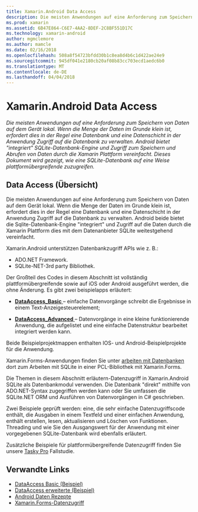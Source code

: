 ```yaml
---
title: Xamarin.Android Data Access
description: Die meisten Anwendungen auf eine Anforderung zum Speichern von Daten auf dem Gerät lokal. Wenn die Menge der Daten im Grunde klein ist, erfordert dies in der Regel eine Datenbank und eine Datenschicht in der Anwendung Zugriff auf die Datenbank zu verwalten.  Android bietet "integriert" SQLite-Datenbank-Engine und Zugriff zum Speichern und Abrufen von Daten durch die Xamarin Plattform vereinfacht. Dieses Dokument wird gezeigt, wie eine SQLite-Datenbank auf eine Weise plattformübergreifende zuzugreifen.
ms.prod: xamarin
ms.assetid: 6B47E864-C6E7-4AA2-8DEF-2C8BF551D17C
ms.technology: xamarin-android
author: mgmclemore
ms.author: mamcle
ms.date: 02/16/2018
ms.openlocfilehash: 508a8f54723bfdd30b1c8ea8d4b6c1d422ae24e9
ms.sourcegitcommit: 945df041e2180cb20af08b83cc703ecd1aedc6b0
ms.translationtype: MT
ms.contentlocale: de-DE
ms.lasthandoff: 04/04/2018
---
```

# <a name="xamarinandroid-data-access"></a>Xamarin.Android Data Access

_Die meisten Anwendungen auf eine Anforderung zum Speichern von Daten auf dem Gerät lokal. Wenn die Menge der Daten im Grunde klein ist, erfordert dies in der Regel eine Datenbank und eine Datenschicht in der Anwendung Zugriff auf die Datenbank zu verwalten.  Android bietet "integriert" SQLite-Datenbank-Engine und Zugriff zum Speichern und Abrufen von Daten durch die Xamarin Plattform vereinfacht. Dieses Dokument wird gezeigt, wie eine SQLite-Datenbank auf eine Weise plattformübergreifende zuzugreifen._

## <a name="data-access-overview"></a>Data Access (Übersicht)

Die meisten Anwendungen auf eine Anforderung zum Speichern von Daten auf dem Gerät lokal. Wenn die Menge der Daten im Grunde klein ist, erfordert dies in der Regel eine Datenbank und eine Datenschicht in der Anwendung Zugriff auf die Datenbank zu verwalten. Android beide bietet die Sqlite-Datenbank-Engine "integriert" und Zugriff auf die Daten durch die Xamarin Plattform dies mit dem Datenanbieter SQLite weitestgehend vereinfacht.

Xamarin.Android unterstützen Datenbankzugriff APIs wie z. B.:

-  ADO.NET Framework.
-  SQLite-NET-3rd party Bibliothek.

Der Großteil des Codes in diesem Abschnitt ist vollständig plattformübergreifende sowie auf iOS oder Android ausgeführt werden, die ohne Änderung. Es gibt zwei beispielapps erläutert:

-  [**DataAccess_Basic** ](https://github.com/xamarin/mobile-samples/tree/master/DataAccess/Basic) &ndash; einfache Datenvorgänge schreibt die Ergebnisse in einem Text-Anzeigesteuerelement;

-  [**DataAccess_Advanced** ](https://github.com/xamarin/mobile-samples/tree/master/DataAccess/Advanced) &ndash; Datenvorgänge in eine kleine funktionierende Anwendung, die aufgelistet und eine einfache Datenstruktur bearbeitet integriert werden kann.

Beide Beispielprojektmappen enthalten IOS- und Android-Beispielprojekte für die Anwendung.

Xamarin.Forms-Anwendungen finden Sie unter [arbeiten mit Datenbanken](~/xamarin-forms/app-fundamentals/databases.md) dort zum Arbeiten mit SQLite in einer PCL-Bibliothek mit Xamarin.Forms.

Die Themen in diesem Abschnitt erläutern-Datenzugriff in Xamarin.Android SQLite als Datenbankmodul verwenden. Die Datenbank "direkt" mithilfe von ADO.NET-Syntax zugegriffen werden kann oder Sie umfassen die SQLite.NET ORM und Ausführen von Datenvorgängen in C# geschrieben.

Zwei Beispiele geprüft werden: eine, die sehr einfache Datenzugriffscode enthält, die Ausgaben in einem Textfeld und einer einfachen Anwendung, enthält erstellen, lesen, aktualisieren und Löschen von Funktionen. Threading und wie Sie den Ausgangswert für der Anwendung mit einer vorgegebenen SQLite-Datenbank wird ebenfalls erläutert.

Zusätzliche Beispiele für plattformübergreifende Datenzugriff finden Sie unsere [Tasky Pro](~/cross-platform/app-fundamentals/building-cross-platform-applications/case-study-tasky.md) Fallstudie.


## <a name="related-links"></a>Verwandte Links

- [DataAccess Basic (Beispiel)](https://github.com/xamarin/mobile-samples/tree/master/DataAccess/Basic)
- [DataAccess erweiterte (Beispiel)](https://github.com/xamarin/mobile-samples/tree/master/DataAccess/Advanced)
- [Android Daten Rezepte](https://developer.xamarin.com/recipes/android/data/)
- [Xamarin.Forms-Datenzugriff](~/xamarin-forms/app-fundamentals/databases.md)
